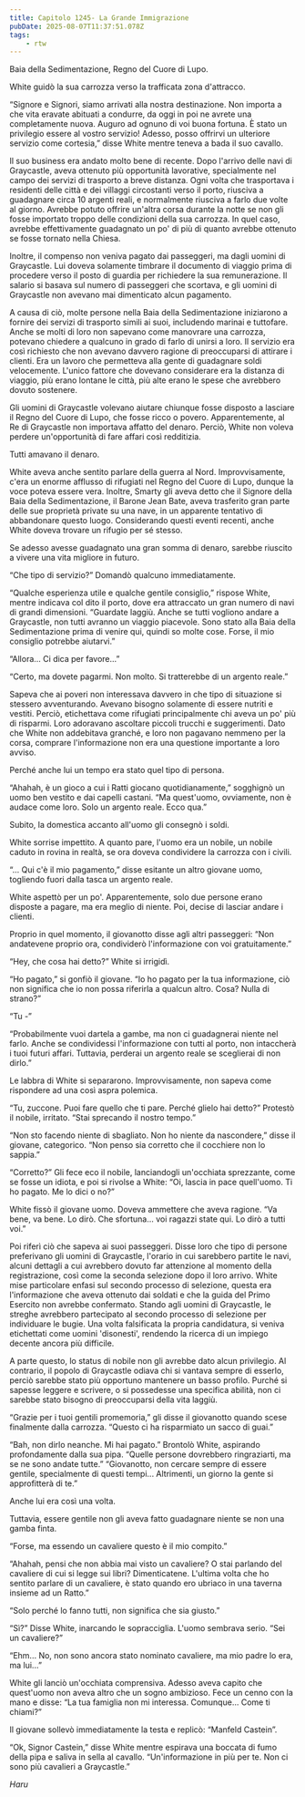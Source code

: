```yaml
---
title: Capitolo 1245- La Grande Immigrazione
pubDate: 2025-08-07T11:37:51.078Z
tags:
    - rtw
---
```



Baia della Sedimentazione, Regno del Cuore di Lupo.


White guidò la sua carrozza verso la trafficata zona d'attracco.


“Signore e Signori, siamo arrivati alla nostra destinazione. Non importa a che vita eravate abituati a condurre, da oggi in poi ne avrete una completamente nuova. Auguro ad ognuno di voi buona fortuna. È stato un privilegio essere al vostro servizio! Adesso, posso offrirvi un ulteriore servizio come cortesia,” disse White mentre teneva a bada il suo cavallo.


Il suo business era andato molto bene di recente. Dopo l'arrivo delle navi di Graycastle, aveva ottenuto più opportunità lavorative, specialmente nel campo dei servizi di trasporto a breve distanza. Ogni volta che trasportava i residenti delle città e dei villaggi circostanti verso il porto, riusciva a guadagnare circa 10 argenti reali, e normalmente riusciva a farlo due volte al giorno. Avrebbe potuto offrire un'altra corsa durante la notte se non gli fosse importato troppo delle condizioni della sua carrozza. In quel caso, avrebbe effettivamente guadagnato un po' di più di quanto avrebbe ottenuto se fosse tornato nella Chiesa.


Inoltre, il compenso non veniva pagato dai passeggeri, ma dagli uomini di Graycastle. Lui doveva solamente timbrare il documento di viaggio prima di procedere verso il posto di guardia per richiedere la sua remunerazione. Il salario si basava sul numero di passeggeri che scortava, e gli uomini di Graycastle non avevano mai dimenticato alcun pagamento.


A causa di ciò, molte persone nella Baia della Sedimentazione iniziarono a fornire dei servizi di trasporto simili ai suoi, includendo marinai e tuttofare. Anche se molti di loro non sapevano come manovrare una carrozza, potevano chiedere a qualcuno in grado di farlo di unirsi a loro. Il servizio era così richiesto che non avevano davvero ragione di preoccuparsi di attirare i clienti. Era un lavoro che permetteva alla gente di guadagnare soldi velocemente. L'unico fattore che dovevano considerare era la distanza di viaggio, più erano lontane le città, più alte erano le spese che avrebbero dovuto sostenere.


Gli uomini di Graycastle volevano aiutare chiunque fosse disposto a lasciare il Regno del Cuore di Lupo, che fosse ricco o povero. Apparentemente, al Re di Graycastle non importava affatto del denaro. Perciò, White non voleva perdere un'opportunità di fare affari così redditizia.


Tutti amavano il denaro.


White aveva anche sentito parlare della guerra al Nord. Improvvisamente, c'era un enorme afflusso di rifugiati nel Regno del Cuore di Lupo, dunque la voce poteva essere vera. Inoltre, Smarty gli aveva detto che il Signore della Baia della Sedimentazione, il Barone Jean Bate, aveva trasferito gran parte delle sue proprietà private su una nave, in un apparente tentativo di abbandonare questo luogo. Considerando questi eventi recenti, anche White doveva trovare un rifugio per sé stesso.


Se adesso avesse guadagnato una gran somma di denaro, sarebbe riuscito a vivere una vita migliore in futuro.


“Che tipo di servizio?” Domandò qualcuno immediatamente.


“Qualche esperienza utile e qualche gentile consiglio,” rispose White, mentre indicava col dito il porto, dove era attraccato un gran numero di navi di grandi dimensioni. “Guardate laggiù. Anche se tutti vogliono andare a Graycastle, non tutti avranno un viaggio piacevole. Sono stato alla Baia della Sedimentazione prima di venire qui, quindi so molte cose. Forse, il mio consiglio potrebbe aiutarvi.”


“Allora... Ci dica per favore...”


“Certo, ma dovete pagarmi. Non molto. Si tratterebbe di un argento reale.”


Sapeva che ai poveri non interessava davvero in che tipo di situazione si stessero avventurando. Avevano bisogno solamente di essere nutriti e vestiti. Perciò, etichettava come rifugiati principalmente chi aveva un po' più di risparmi. Loro adoravano ascoltare piccoli trucchi e suggerimenti. Dato che White non addebitava granché, e loro non pagavano nemmeno per la corsa, comprare l'informazione non era una questione importante a loro avviso.


Perché anche lui un tempo era stato quel tipo di persona.


“Ahahah, è un gioco a cui i Ratti giocano quotidianamente,” sogghignò un uomo ben vestito e dai capelli castani. “Ma quest'uomo, ovviamente, non è audace come loro. Solo un argento reale. Ecco qua.”


Subito, la domestica accanto all'uomo gli consegnò i soldi.


White sorrise impettito. A quanto pare, l'uomo era un nobile, un nobile caduto in rovina in realtà, se ora doveva condividere la carrozza con i civili.


“... Qui c'è il mio pagamento,” disse esitante un altro giovane uomo, togliendo fuori dalla tasca un argento reale.


White aspettò per un po'. Apparentemente, solo due persone erano disposte a pagare, ma era meglio di niente. Poi, decise di lasciar andare i clienti.


Proprio in quel momento, il giovanotto disse agli altri passeggeri: “Non andatevene proprio ora, condividerò l'informazione con voi gratuitamente.”


“Hey, che cosa hai detto?” White si irrigidì.


“Ho pagato,” si gonfiò il giovane. “Io ho pagato per la tua informazione, ciò non significa che io non possa riferirla a qualcun altro. Cosa? Nulla di strano?”


“Tu -”


“Probabilmente vuoi dartela a gambe, ma non ci guadagnerai niente nel farlo. Anche se condividessi l'informazione con tutti al porto, non intaccherà i tuoi futuri affari. Tuttavia, perderai un argento reale se sceglierai di non dirlo.”


Le labbra di White si separarono. Improvvisamente, non sapeva come rispondere ad una così aspra polemica.


“Tu, zuccone. Puoi fare quello che ti pare. Perché glielo hai detto?” Protestò il nobile, irritato. “Stai sprecando il nostro tempo.”


“Non sto facendo niente di sbagliato. Non ho niente da nascondere,” disse il giovane, categorico. “Non penso sia corretto che il cocchiere non lo sappia.”


“Corretto?” Gli fece eco il nobile, lanciandogli un'occhiata sprezzante, come se fosse un idiota, e poi si rivolse a White: “Oi, lascia in pace quell'uomo. Ti ho pagato. Me lo dici o no?”


White fissò il giovane uomo. Doveva ammettere che aveva ragione. “Va bene, va bene. Lo dirò. Che sfortuna... voi ragazzi state qui. Lo dirò a tutti voi.”


Poi riferì ciò che sapeva ai suoi passeggeri. Disse loro che tipo di persone preferivano gli uomini di Graycastle, l'orario in cui sarebbero partite le navi, alcuni dettagli a cui avrebbero dovuto far attenzione al momento della registrazione, così come la seconda selezione dopo il loro arrivo. White mise particolare enfasi sul secondo processo di selezione, questa era l'informazione che aveva ottenuto dai soldati e che la guida del Primo Esercito non avrebbe confermato. Stando agli uomini di Graycastle, le streghe avrebbero partecipato al secondo processo di selezione per individuare le bugie. Una volta falsificata la propria candidatura, si veniva etichettati come uomini 'disonesti', rendendo la ricerca di un impiego decente ancora più difficile.


A parte questo, lo status di nobile non gli avrebbe dato alcun privilegio. Al contrario, il popolo di Graycastle odiava chi si vantava sempre di esserlo, perciò sarebbe stato più opportuno mantenere un basso profilo. Purché si sapesse leggere e scrivere, o si possedesse una specifica abilità, non ci sarebbe stato bisogno di preoccuparsi della vita laggiù.


“Grazie per i tuoi gentili promemoria,” gli disse il giovanotto quando scese finalmente dalla carrozza. “Questo ci ha risparmiato un sacco di guai.”


“Bah, non dirlo neanche. Mi hai pagato.” Brontolò White, aspirando profondamente dalla sua pipa. “Quelle persone dovrebbero ringraziarti, ma se ne sono andate tutte.” “Giovanotto, non cercare sempre di essere gentile, specialmente di questi tempi... Altrimenti, un giorno la gente si approfitterà di te.”


Anche lui era così una volta.


Tuttavia, essere gentile non gli aveva fatto guadagnare niente se non una gamba finta.


“Forse, ma essendo un cavaliere questo è il mio compito.”


“Ahahah, pensi che non abbia mai visto un cavaliere? O stai parlando del cavaliere di cui si legge sui libri? Dimenticatene. L'ultima volta che ho sentito parlare di un cavaliere, è stato quando ero ubriaco in una taverna insieme ad un Ratto.”


“Solo perché lo fanno tutti, non significa che sia giusto.”


“Sì?” Disse White, inarcando le sopracciglia. L'uomo sembrava serio. “Sei un cavaliere?”


“Ehm... No, non sono ancora stato nominato cavaliere, ma mio padre lo era, ma lui...”


White gli lanciò un'occhiata comprensiva. Adesso aveva capito che quest'uomo non aveva altro che un sogno ambizioso. Fece un cenno con la mano e disse: “La tua famiglia non mi interessa. Comunque... Come ti chiami?”


Il giovane sollevò immediatamente la testa e replicò: “Manfeld Castein”.


“Ok, Signor Castein,” disse White mentre espirava una boccata di fumo della pipa e saliva in sella al cavallo. “Un'informazione in più per te. Non ci sono più cavalieri a Graycastle.”


<em>Haru</em>
                                


                                



